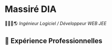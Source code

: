 # Massiré DIA

🧑🏾‍💻🌎 _Ingénieur Logiciel / Développeur WEB JEE_

##  💼 Expérience Professionnelles 
